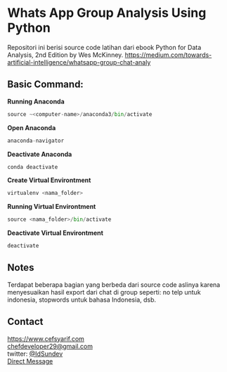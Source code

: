 # Whats App Group Analysis Using Python

Repositori ini berisi source code latihan dari ebook Python for Data Analysis, 2nd Edition by Wes McKinney.
https://medium.com/towards-artificial-intelligence/whatsapp-group-chat-analy

## Basic Command:

**Running Anaconda**
```python
source ~<computer-name>/anaconda3/bin/activate
```
**Open Anaconda**
```python
anaconda-navigator
```
**Deactivate Anaconda**
```python
conda deactivate
```
**Create Virtual Environtment**
```python
virtualenv <nama_folder>
```
**Running Virtual Environtment**
```python
source <nama_folder>/bin/activate
```
**Deactivate Virtual Environtment**
```python
deactivate
```
## Notes
Terdapat beberapa bagian yang berbeda dari source code aslinya karena menyesuaikan hasil export dari chat di group seperti: no telp untuk indonesia, stopwords untuk bahasa Indonesia, dsb.

## Contact
https://www.cefsyarif.com <br/>
chefdeveloper29@gmail.com <br/>
twitter: [@IdSundev](https://twitter.com/IdSundev) <br/>
[Direct Message](https://wa.me/+6287730217935)
